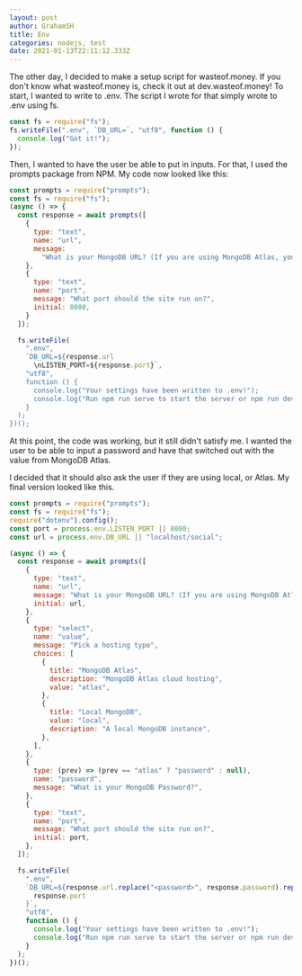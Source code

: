 ```yaml
---
layout: post
author: GrahamSH
title: Env
categories: nodejs, test
date: 2021-01-13T22:11:12.333Z
---
```


The other day, I decided to make a setup script for wasteof.money. If you don't know what wasteof.money is, check it out at dev.wasteof.money!
To start, I wanted to write to .env. The script I wrote for that simply wrote to .env using fs.

```js
const fs = require("fs");
fs.writeFile(".env", `DB_URL=`, "utf8", function () {
  console.log("Got it!");
});
```

Then, I wanted to have the user be able to put in inputs. For that, I used the prompts package from NPM. My code now looked like this:

```js
const prompts = require("prompts");
const fs = require("fs");
(async () => {
  const response = await prompts([
    {
      type: "text",
      name: "url",
      message:
        "What is your MongoDB URL? (If you are using MongoDB Atlas, you can keep the <> values)",
    },
    {
      type: "text",
      name: "port",
      message: "What port should the site run on?",
      initial: 8080,
    }
  ]);

  fs.writeFile(
    ".env",
    `DB_URL=${response.url
      \nLISTEN_PORT=${response.port}`,
    "utf8",
    function () {
      console.log("Your settings have been written to .env!");
      console.log("Run npm run serve to start the server or npm run dev to start it with nodemon.");
    }
  );
})();
```

At this point, the code was working, but it still didn't satisfy me. I wanted the user to be able to input a password and have that switched out with the <password> value from MongoDB Atlas.

I decided that it should also ask the user if they are using local, or Atlas. My final version looked like this.

```js
const prompts = require("prompts");
const fs = require("fs");
require("dotenv").config();
const port = process.env.LISTEN_PORT || 8080;
const url = process.env.DB_URL || "localhost/social";

(async () => {
  const response = await prompts([
    {
      type: "text",
      name: "url",
      message: "What is your MongoDB URL? (If you are using MongoDB Atlas, you can keep the <> values)",
      initial: url,
    },
    {
      type: "select",
      name: "value",
      message: "Pick a hosting type",
      choices: [
        {
          title: "MongoDB Atlas",
          description: "MongoDB Atlas cloud hosting",
          value: "atlas",
        },
        {
          title: "Local MongoDB",
          value: "local",
          description: "A local MongoDB instance",
        },
      ],
    },
    {
      type: (prev) => (prev == "atlas" ? "password" : null),
      name: "password",
      message: "What is your MongoDB Password?",
    },
    {
      type: "text",
      name: "port",
      message: "What port should the site run on?",
      initial: port,
    },
  ]);

  fs.writeFile(
    ".env",
    `DB_URL=${response.url.replace("<password>", response.password).replace("<dbname>", "social")}\nLISTEN_PORT=${
      response.port
    }`,
    "utf8",
    function () {
      console.log("Your settings have been written to .env!");
      console.log("Run npm run serve to start the server or npm run dev to start it with nodemon.");
    }
  );
})();
```
